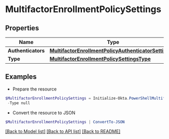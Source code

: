 # MultifactorEnrollmentPolicySettings
## Properties

Name | Type | Description | Notes
------------ | ------------- | ------------- | -------------
**Authenticators** | [**MultifactorEnrollmentPolicyAuthenticatorSettings[]**](MultifactorEnrollmentPolicyAuthenticatorSettings.md) |  | [optional] 
**Type** | [**MultifactorEnrollmentPolicySettingsType**](MultifactorEnrollmentPolicySettingsType.md) |  | [optional] 

## Examples

- Prepare the resource
```powershell
$MultifactorEnrollmentPolicySettings = Initialize-Okta.PowerShellMultifactorEnrollmentPolicySettings  -Authenticators null `
 -Type null
```

- Convert the resource to JSON
```powershell
$MultifactorEnrollmentPolicySettings | ConvertTo-JSON
```

[[Back to Model list]](../README.md#documentation-for-models) [[Back to API list]](../README.md#documentation-for-api-endpoints) [[Back to README]](../README.md)


